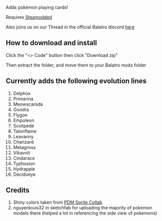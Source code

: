 Adds pokémon playing cards!

Requires [Steamodded](https://github.com/Steamodded/smods)

Also joins us on our Thread in the official Balatro discord [here](https://discord.com/channels/1116389027176787968/1326197297553342505)

## How to download and install

Click the "<> Code" button then click "Download zip" 

Then extract the folder, and move them to your Balatro mods folder

## Currently adds the following evolution lines

1. Delphox
2. Primarina
3. Meowscarada
4. Goodra
5. Flygon
6. Empoleon
7. Scolipede
8. Talonflame
9. Leavanny 
10. Charizard
11. Metagross
12. Vikavolt
13. Cindarace
14. Typhosion
15. Hydrapple
16. Decidueye

## Credits

1. Shiny colors taken from [PDM Sprite Collab](https://sprites.pmdcollab.org/#/)
2. nguyenlouis32 in sketchfab for uploading the majority of pokemon models there (helped a lot in referencing the side view of pokemons)
